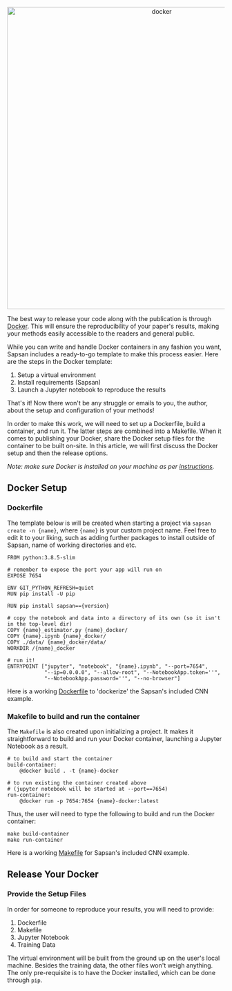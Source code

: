 <p align="center">
  <img src="https://github.com/pikarpov-LANL/Sapsan/blob/images/docs/images/docker_logo2.png" alt="docker" width="700">
</p>

The best way to release your code along with the publication is through [Docker](https://www.docker.com/). This will ensure the reproducibility of your paper's results, making your methods easily accessible to the readers and general public.

While you can write and handle Docker containers in any fashion you want, Sapsan includes a ready-to-go template to make this process easier. Here are the steps in the Docker template:

1. Setup a virtual environment 
2. Install requirements (Sapsan)
3. Launch a Jupyter notebook to reproduce the results

That's it! Now there won't be any struggle or emails to you, the author, about the setup and configuration of your methods!

In order to make this work, we will need to set up a Dockerfile, build a container, and run it. The latter steps are combined into a Makefile. When it comes to publishing your Docker, share the Docker setup files for the container to be built on-site. In this article, we will first discuss the Docker setup and then the release options.

_Note: make sure Docker is installed on your machine as per [instructions](https://github.com/pikarpov-LANL/Sapsan/wiki/Installation#install-docker-optional)._

## Docker Setup
### Dockerfile

The template below is will be created when starting a project via `sapsan create -n {name}`, where `{name}` is your custom project name. Feel free to edit it to your liking, such as adding further packages to install outside of Sapsan, name of working directories and etc.

```shell script
FROM python:3.8.5-slim

# remember to expose the port your app will run on
EXPOSE 7654

ENV GIT_PYTHON_REFRESH=quiet
RUN pip install -U pip

RUN pip install sapsan=={version}

# copy the notebook and data into a directory of its own (so it isn't in the top-level dir)
COPY {name}_estimator.py {name}_docker/
COPY {name}.ipynb {name}_docker/
COPY ./data/ {name}_docker/data/
WORKDIR /{name}_docker

# run it!
ENTRYPOINT ["jupyter", "notebook", "{name}.ipynb", "--port=7654", 
            "--ip=0.0.0.0", "--allow-root", "--NotebookApp.token=''", 
            "--NotebookApp.password=''", "--no-browser"]
```
Here is a working [Dockerfile](https://github.com/pikarpov-LANL/Sapsan/blob/master/Dockerfile) to 'dockerize' the Sapsan's included CNN example.

### Makefile to build and run the container
The `Makefile` is also created upon initializing a project. It makes it straightforward to build and run your Docker container, launching a Jupyter Notebook as a result.

```shell script
# to build and start the container 
build-container:
	@docker build . -t {name}-docker

# to run existing the container created above
# (jupyter notebook will be started at --port==7654)
run-container:
	@docker run -p 7654:7654 {name}-docker:latest
```

Thus, the user will need to type the following to build and run the Docker container:
```shell script
make build-container
make run-container
```
Here is a working [Makefile](https://github.com/pikarpov-LANL/Sapsan/blob/master/Makefile) for Sapsan's included CNN example.

## Release Your Docker

### Provide the Setup Files

In order for someone to reproduce your results, you will need to provide:

1. Dockerfile
2. Makefile
3. Jupyter Notebook
4. Training Data

The virtual environment will be built from the ground up on the user's local machine. Besides the training data, the other files won't weigh anything. The only pre-requisite is to have the Docker installed, which can be done through `pip`.




